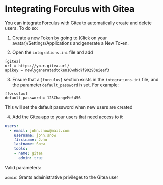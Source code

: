 Integrating Forculus with Gitea
===============================

You can integrate Forculus with Gitea to automatically create and delete users. To do so:

1. Create a new Token by going to (Click on your avatar)/Settings/Applications and generate a New Token.

1. Open the `integrations.ini` file and add

```
[gitea]
url = https://your.gitea.url/
apikey = newlygeneratedtoken10wd9d9f90293eieef3
```
3. Ensure that a `[forculus]` section exists in the `integrations.ini` file, and the parameter `default_password` is set. For example:

```
[forculus]
default_password = 123ChangeMe!456
```
This will set the default password when new users are created

4. Add the Gitea app to your users that need access to it:


```yaml
users:
  - email: john.snow@mail.com
    username: john.snow
    firstname: John
    lastname: Snow
    tools:
    - name: gitea
      admin: true
```
Valid parameters:

`admin`: Grants administrative privileges to the Gitea user 
